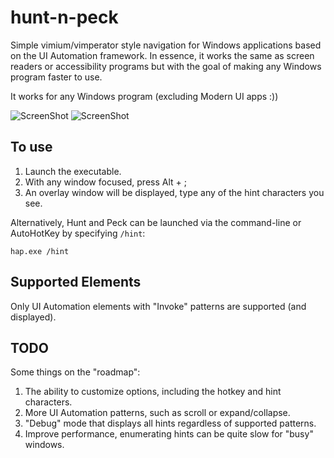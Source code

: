 hunt-n-peck
===========
Simple vimium/vimperator style navigation for Windows applications based on the UI Automation framework. In essence, it works the same as screen readers or accessibility programs but with the goal of making any Windows program faster to use.

It works for any Windows program (excluding Modern UI apps :))

![ScreenShot](https://raw.github.com/zsims/hunt-n-peck/master/screenshots/explorer.png)
![ScreenShot](https://raw.github.com/zsims/hunt-n-peck/master/screenshots/visual-studio.png)

To use
------------------

1. Launch the executable.
2. With any window focused, press Alt + ;
3. An overlay window will be displayed, type any of the hint characters you see.

Alternatively, Hunt and Peck can be launched via the command-line or AutoHotKey by specifying `/hint`:
```
hap.exe /hint
```

Supported Elements
------------------
Only UI Automation elements with "Invoke" patterns are supported (and displayed).

TODO
------------------
Some things on the "roadmap":

1. The ability to customize options, including the hotkey and hint characters.
2. More UI Automation patterns, such as scroll or expand/collapse.
3. "Debug" mode that displays all hints regardless of supported patterns.
4. Improve performance, enumerating hints can be quite slow for "busy" windows.
